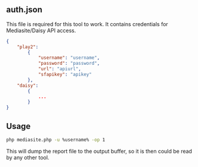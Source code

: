 ## auth.json

This file is required for this tool to work. It contains credentials for Mediasite/Daisy API access.

```json
{
    "play2":
        {
            "username": "username",
            "password": "password",
            "url": "apiurl",
            "sfapikey": "apikey"
        },
    "daisy":
        {
            ...
        }
}
```
## Usage
```bash
php mediasite.php -u %username% -op 1
```
This will dump the report file to the output buffer, so it is then could be read by any other tool.
